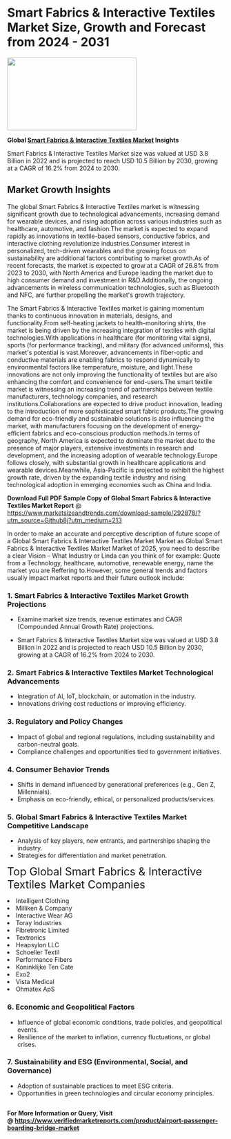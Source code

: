 <H1>Smart Fabrics & Interactive Textiles Market Size, Growth and Forecast from 2024 - 2031</H1><img class="aligncenter size-medium wp-image-584254" src="https://thirdeyenews.in/wp-content/uploads/2024/09/Global-Market-Research-300x168.jpeg" alt="" width="300" height="168" /><p><strong>Global&nbsp;<a href="https://www.marketsizeandtrends.com/download-sample/292878/?utm_source=Github8j?utm_medium=213">Smart Fabrics & Interactive Textiles Market</a> Insights</strong></p><p>Smart Fabrics & Interactive Textiles Market size was valued at USD 3.8 Billion in 2022 and is projected to reach USD 10.5 Billion by 2030, growing at a CAGR of 16.2% from 2024 to 2030.</p><p><h2>Market Growth Insights</h2> <p>The global Smart Fabrics & Interactive Textiles market is witnessing significant growth due to technological advancements, increasing demand for wearable devices, and rising adoption across various industries such as healthcare, automotive, and fashion.The market is expected to expand rapidly as innovations in textile-based sensors, conductive fabrics, and interactive clothing revolutionize industries.Consumer interest in personalized, tech-driven wearables and the growing focus on sustainability are additional factors contributing to market growth.As of recent forecasts, the market is expected to grow at a CAGR of 26.8% from 2023 to 2030, with North America and Europe leading the market due to high consumer demand and investment in R&D.Additionally, the ongoing advancements in wireless communication technologies, such as Bluetooth and NFC, are further propelling the market's growth trajectory.</p> <p>The Smart Fabrics & Interactive Textiles market is gaining momentum thanks to continuous innovation in materials, designs, and functionality.From self-heating jackets to health-monitoring shirts, the market is being driven by the increasing integration of textiles with digital technologies.With applications in healthcare (for monitoring vital signs), sports (for performance tracking), and military (for advanced uniforms), this market's potential is vast.Moreover, advancements in fiber-optic and conductive materials are enabling fabrics to respond dynamically to environmental factors like temperature, moisture, and light.These innovations are not only improving the functionality of textiles but are also enhancing the comfort and convenience for end-users.The smart textile market is witnessing an increasing trend of partnerships between textile manufacturers, technology companies, and research institutions.Collaborations are expected to drive product innovation, leading to the introduction of more sophisticated smart fabric products.The growing demand for eco-friendly and sustainable solutions is also influencing the market, with manufacturers focusing on the development of energy-efficient fabrics and eco-conscious production methods.In terms of geography, North America is expected to dominate the market due to the presence of major players, extensive investments in research and development, and the increasing adoption of wearable technology.Europe follows closely, with substantial growth in healthcare applications and wearable devices.Meanwhile, Asia-Pacific is projected to exhibit the highest growth rate, driven by the expanding textile industry and rising technological adoption in emerging economies such as China and India.<p><span class=""><strong>Download Full PDF Sample Copy of Global Smart Fabrics & Interactive Textiles Market Report</strong> @ <a href="https://www.marketsizeandtrends.com/download-sample/292878/?utm_source=Github8j?utm_medium=213" target="_blank">https://www.marketsizeandtrends.com/download-sample/292878/?utm_source=Github8j?utm_medium=213</a></span></p><p>In order to make an accurate and perceptive description of future scope of a Global&nbsp;Smart Fabrics & Interactive Textiles Market Market as Global&nbsp;Smart Fabrics & Interactive Textiles Market Market of 2025, you need to describe a clear Vision &ndash; What Industry or Linda can you think of for example: Quote from a Technology, healthcare, automotive, renewable energy, name the market you are Reffering to.However, some general trends and factors usually impact market reports and their future outlook include:</p><h3>1.&nbsp;<strong>Smart Fabrics & Interactive Textiles Market Growth Projections</strong></h3><ul><li>Examine market size trends, revenue estimates and CAGR (Compounded Annual Growth Rate) projections.</li><li><p>Smart Fabrics & Interactive Textiles Market size was valued at USD 3.8 Billion in 2022 and is projected to reach USD 10.5 Billion by 2030, growing at a CAGR of 16.2% from 2024 to 2030.</p></li></ul><h3>2.&nbsp;<strong>Smart Fabrics & Interactive Textiles Market Technological Advancements</strong></h3><ul><li>Integration of AI, IoT, blockchain, or automation in the industry.</li><li>Innovations driving cost reductions or improving efficiency.</li></ul><h3>3.&nbsp;<strong>Regulatory and Policy Changes</strong></h3><ul><li>Impact of global and regional regulations, including sustainability and carbon-neutral goals.</li><li>Compliance challenges and opportunities tied to government initiatives.</li></ul><h3>4.&nbsp;<strong>Consumer Behavior Trends</strong></h3><ul><li>Shifts in demand influenced by generational preferences (e.g., Gen Z, Millennials).</li><li>Emphasis on eco-friendly, ethical, or personalized products/services.</li></ul><h3>5.&nbsp;<strong>Global Smart Fabrics & Interactive Textiles Market Competitive Landscape</strong></h3><ul><li>Analysis of key players, new entrants, and partnerships shaping the industry.</li><li>Strategies for differentiation and market penetration.</li></ul><p data-pm-slice="1 1 []"><span style="color: inherit; font-family: inherit; font-size: 25px;">Top Global Smart Fabrics & Interactive Textiles Market Companies</span></p><div class="" data-test-id=""><p><li>Intelligent Clothing</li><li> Milliken & Company</li><li> Interactive Wear AG</li><li> Toray Industries</li><li> Fibretronic Limited</li><li> Textronics</li><li> Heapsylon LLC</li><li> Schoeller Textil</li><li> Performance Fibers</li><li> Koninklijke Ten Cate</li><li> Exo2</li><li> Vista Medical</li><li> Ohmatex ApS</li></p></div><h3>6.&nbsp;<strong>Economic and Geopolitical Factors</strong></h3><ul><li>Influence of global economic conditions, trade policies, and geopolitical events.</li><li>Resilience of the market to inflation, currency fluctuations, or global crises.</li></ul><h3>7.&nbsp;<strong>Sustainability and ESG (Environmental, Social, and Governance)</strong></h3><ul><li>Adoption of sustainable practices to meet ESG criteria.</li><li>Opportunities in green technologies and circular economy principles.</li></ul><h2><strong style="font-size: 14px;">For More Information or Query, Visit @&nbsp;</strong><a style="background-color: #ffffff; font-size: 14px;" href="https://www.marketsizeandtrends.com/report/smart-fabrics-interactive-textiles-market/" target="_blank">https://www.verifiedmarketreports.com/product/airport-passenger-boarding-bridge-market</a></h2>